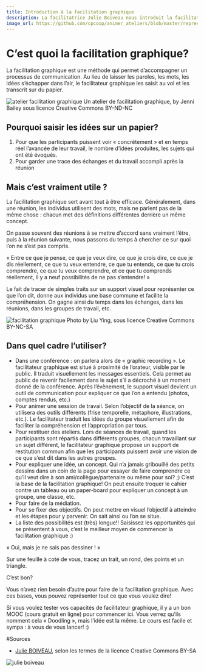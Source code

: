 ```yaml
---
title: Introduction à la facilitation graphique
description: La facilitatrice Julie Boiveau nous introduit la facilitation graphique et comment s'en servir.
image_url: https://github.com/cpcoop/animer_ateliers/blob/master/representer_visuellement_idees/facilitation_graphique_julie.jpg?raw=true
---
```


# C’est quoi la facilitation graphique?

La facilitation graphique est une méthode qui permet d’accompagner un processus de communication. Au lieu de laisser les paroles, les mots, les idées s’échapper dans l’air, le facilitateur graphique les saisit au vol et les transcrit sur du papier.

![atelier facilitation graphique](https://framapic.org/bIwPeia8Sxlc/WsFWu7pr)
Un atelier de facilitation graphique, by Jenni Bailey sous licence Creative Commons BY-ND-NC

## Pourquoi saisir les idées sur un papier?

1. Pour que les participants puissent voir « concrètement » et en temps réel l’avancée de leur travail, le nombre d’idées produites, les sujets qui ont été évoqués.
2. Pour garder une trace des échanges et du travail accompli après la réunion

## Mais c’est vraiment utile ?

La facilitation graphique sert avant tout à être efficace. Généralement, dans une réunion, les individus utilisent des mots, mais ne parlent pas de la même chose : chacun met des définitions différentes derrière un même concept.

On passe souvent des réunions à se mettre d’accord sans vraiment l’être, puis à la réunion suivante, nous passons du temps à chercher ce sur quoi l’on ne s’est pas compris.

« Entre ce que je pense, ce que je veux dire, ce que je crois dire, ce que je dis réellement, ce que tu veux entendre, ce que tu entends, ce que tu crois comprendre, ce que tu veux comprendre, et ce que tu comprends réellement, il y a neuf possibilités de ne pas s’entendre! »

Le fait de tracer de simples traits sur un support visuel pour représenter ce que l’on dit, donne aux individus une base commune et facilite la compréhension. On gagne ainsi du temps dans les échanges, dans les réunions, dans les groupes de travail, etc.

![facilitation graphique](https://framapic.org/X22H2qsUghWo/8X2DqHkP)
Photo by Liu Ying, sous licence Creative Commons BY-NC-SA

## Dans quel cadre l’utiliser?

* Dans une conférence : on parlera alors de « graphic recording ». Le facilitateur graphique est situé à proximité de l’orateur, visible par le public. Il traduit visuellement les messages essentiels. Cela permet au public de revenir facilement dans le sujet s’il a décroché à un moment donné de la conférence. Après l’évènement, le support visuel devient un outil de communication pour expliquer ce que l’on a entendu (photos, comptes rendus, etc.)
* Pour animer une session de travail. Selon l’objectif de la séance, on utilisera des outils différents (frise temporelle, métaphore, illustrations, etc.). Le facilitateur traduit les idées du groupe visuellement afin de faciliter la compréhension et l’appropriation par tous.
* Pour restituer des ateliers. Lors de séances de travail, quand les participants sont répartis dans différents groupes, chacun travaillant sur un sujet différent, le facilitateur graphique propose un support de restitution commun afin que les participants puissent avoir une vision de ce que s’est dit dans les autres groupes.
* Pour expliquer une idée, un concept. Qui n’a jamais gribouillé des petits dessins dans un coin de la page pour essayer de faire comprendre ce qu’il veut dire à son ami/collègue/partenaire ou même pour soi?  ;) C’est la base de la facilitation graphique! On peut ensuite troquer le cahier contre un tableau ou un paper-board pour expliquer un concept à un groupe, une classe, etc.
* Pour faire de la médiation. 
* Pour se fixer des objectifs. On peut mettre en visuel l’objectif à atteindre et les étapes pour y parvenir. On sait ainsi ou l’on se situe.
* La liste des possibilités est (très) longue!! Saisissez les opportunités qui se présentent à vous, c’est le meilleur moyen de commencer la facilitation graphique :)

« Oui, mais je ne sais pas dessiner ! »

Sur une feuille à coté de vous, tracez un trait, un rond, des points et un triangle.

C’est bon?

Vous n’avez rien besoin d’autre pour faire de la facilitation graphique. Avec ces bases, vous pouvez représenter tout ce que vous voulez dire!

Si vous voulez tester vos capacités de facilitateur graphique, il y a un bon MOOC (cours gratuit en ligne) pour commencer ici. Vous verrez qu’ils nomment cela « Doodling », mais l’idée est la même.  Le cours est facile et sympa : à vous de vous lancer! :)

#Sources

* [Julie BOIVEAU](https://julieboiveau.wordpress.com), selon les termes de la licence Creative Commons BY-SA

![julie boiveau](http://static9.viadeo-static.com/servlet/photo?memberId=002j9kq4fngomup&height=185&width=140&ts=1397902765000)
